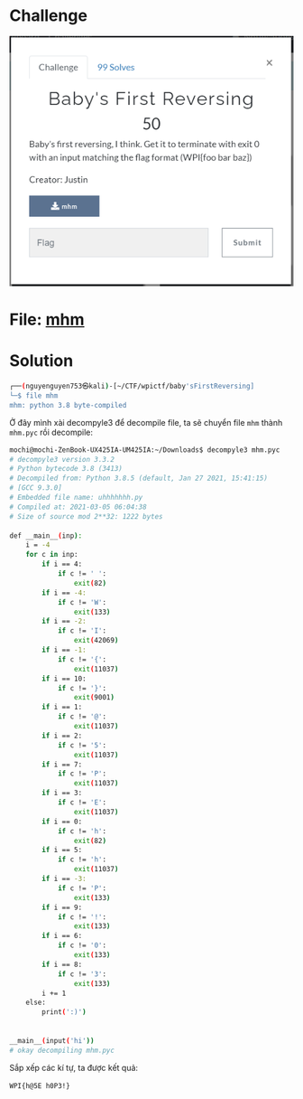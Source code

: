 # Challenge

<p align="center">
  <img src="./babyrev1.png" alt="Entry point"/>
</p>

# File: [mhm](https://drive.google.com/file/d/1mzBevGzg0xyHvrNRR9f55cmOFgk7VT9E/view?usp=sharing)

# Solution

```bash
┌──(nguyenguyen753㉿kali)-[~/CTF/wpictf/baby'sFirstReversing]
└─$ file mhm 
mhm: python 3.8 byte-compiled
```

Ở đây mình xài decompyle3 để decompile file, ta sẽ chuyển file `mhm` thành `mhm.pyc` rồi decompile:

```bash
mochi@mochi-ZenBook-UX425IA-UM425IA:~/Downloads$ decompyle3 mhm.pyc 
# decompyle3 version 3.3.2
# Python bytecode 3.8 (3413)
# Decompiled from: Python 3.8.5 (default, Jan 27 2021, 15:41:15) 
# [GCC 9.3.0]
# Embedded file name: uhhhhhhh.py
# Compiled at: 2021-03-05 06:04:38
# Size of source mod 2**32: 1222 bytes

def __main__(inp):
    i = -4
    for c in inp:
        if i == 4:
            if c != ' ':
                exit(82)
        if i == -4:
            if c != 'W':
                exit(133)
        if i == -2:
            if c != 'I':
                exit(42069)
        if i == -1:
            if c != '{':
                exit(11037)
        if i == 10:
            if c != '}':
                exit(9001)
        if i == 1:
            if c != '@':
                exit(11037)
        if i == 2:
            if c != '5':
                exit(11037)
        if i == 7:
            if c != 'P':
                exit(11037)
        if i == 3:
            if c != 'E':
                exit(11037)
        if i == 0:
            if c != 'h':
                exit(82)
        if i == 5:
            if c != 'h':
                exit(11037)
        if i == -3:
            if c != 'P':
                exit(133)
        if i == 9:
            if c != '!':
                exit(133)
        if i == 6:
            if c != '0':
                exit(133)
        if i == 8:
            if c != '3':
                exit(133)
        i += 1
    else:
        print(':)')


__main__(input('hi'))
# okay decompiling mhm.pyc
```

Sắp xếp các kí tự, ta được kết quả:

`WPI{h@5E h0P3!}`